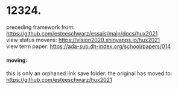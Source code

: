 # 12324.
preceding framework from: <https://github.com/esteeschwarz/essais/main/docs/hux2021>   
view status movens: <https://vision2020.shinyapps.io/hux2021>   
view term paper: <https://ada-sub.dh-index.org/school/papers/014>   
#### moving:
this is only an orphaned link save folder. the original has moved to: <https://github.com/esteeschwarz/hux2021>